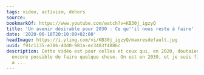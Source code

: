```yaml
---
tags: video, activism, dehors
source:
bookmarkOf: https://www.youtube.com/watch?v=KB30j_igzyQ
title: 'Un avenir désirable pour 2030 : Ce qu''il nous reste à faire'
date: '2020-06-18T20:10:00+02:00'
headImage: https://i.ytimg.com/vi/KB30j_igzyQ/maxresdefault.jpg
uuid: f91c1135-e786-4dd0-981a-ec3483f4086c
description: Cette vidéo est pour celles et ceux qui, en 2020, doutaient qu'il soit
  encore possible de faire quelque chose. On est en 2030, et je suis fier de ce qu'on
  a ...
---
```



